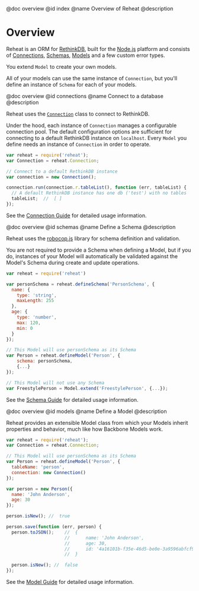 @doc overview
@id index
@name Overview of Reheat
@description

# Overview

Reheat is an ORM for [RethinkDB](http://rethinkdb.com), built for the [Node.js](http://nodejs.org) platform and consists
 of [Connections](documentation/guide/connection/index),
[Schemas](documentation/guide/schema/index), [Models](documentation/guide/model/index)
and a few custom error types.

You extend `Model` to create your own models.

All of your models can use the same instance of `Connection`, but you'll define an instance of `Schema` for each of
your models.

<page-list></page-list>

@doc overview
@id connections
@name Connect to a database
@description

Reheat uses the [`Connection`](/documentation/api/api/Connection) class to connect to RethinkDB.

Under the hood, each instance of `Connection` manages a configurable connection pool. The default configuration options
are sufficient for connecting to a default RethinkDB instance on `localhost`. Every `Model` you define needs an
instance of `Connection` in order to operate.

```js
var reheat = require('reheat');
var Connection = reheat.Connection;

// Connect to a default RethinkDB instance
var connection = new Connection();

connection.run(connection.r.tableList(), function (err, tableList) {
  // A default RethinkDB instance has one db ('test') with no tables
  tableList;  //  [ ]
});
```

See the [Connection Guide](documentation/guide/connection/index) for detailed usage information.

@doc overview
@id schemas
@name Define a Schema
@description

Reheat uses the [robocop.js](http://jmdobry.github.io/robocop.js/) library for schema definition and validation.

You are not required to provide a Schema when defining a Model, but if you do, instances of your Model will
automatically be validated against the Model's Schema during create and update operations.

```js
var reheat = require('reheat')

var personSchema = reheat.defineSchema('PersonSchema', {
  name: {
    type: 'string',
    maxLength: 255
  },
  age: {
    type: 'number',
    max: 120,
    min: 0
  }
});

// This Model will use personSchema as its Schema
var Person = reheat.defineModel('Person', {
	schema: personSchema,
	{...}
});

// This Model will not use any Schema
var FreestylePerson = Model.extend('FreestylePerson', {...});
```

See the [Schema Guide](documentation/guide/schema/index) for detailed usage information.

@doc overview
@id models
@name Define a Model
@description

Reheat provides an extensible Model class from which your Models inherit properties and behavior, much like how
Backbone Models work.

```js
var reheat = require('reheat');
var Connection = reheat.Connection;

// This Model will use personSchema as its Schema
var Person = reheat.defineModel('Person', {
  tableName: 'person',
  connection: new Connection()
});

var person = new Person({
  name: 'John Anderson',
  age: 30
});

person.isNew(); //  true

person.save(function (err, person) {
  person.toJSON();    //  {
                      //      name: 'John Anderson',
                      //      age: 30,
                      //      id: '4a16101b-f35e-46d5-be0e-3a9596abfcf9'
                      //  }

  person.isNew(); //  false
});
```

See the [Model Guide](documentation/guide/model/index) for detailed usage information.
